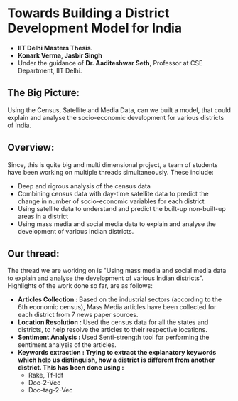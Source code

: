 # Towards Building a District Development Model for India
- <b>IIT Delhi Masters Thesis.</b>
- <b>Konark Verma, Jasbir Singh</b>
- Under the guidance of <b>Dr. Aaditeshwar Seth</b>, Professor at CSE Department, IIT Delhi.

## The Big Picture:
Using the Census, Satellite and Media Data, can we built a model, that could explain and analyse the socio-economic development for various districts of India.

## Overview:
Since, this is quite big and multi dimensional project, a team of students have been working on multiple threads simultaneously. These include:
- Deep and rigrous analysis of the census data
- Combining census data with day-time satellite data to predict the change in number of socio-economic variables for each district
- Using satellite data to understand and predict the built-up non-built-up areas in a district
- Using mass media and social media data to explain and analyse the development of various Indian districts.

## Our thread:
The thread we are working on is "Using mass media and social media data to explain and analyse the development of various Indian districts". Highlights of the work done so far, are as follows:
- <b>Articles Collection : </b>Based on the industrial sectors (according to the 6th economic census), Mass Media articles have been collected for each district from 7 news paper sources.
- <b>Location Resolution : </b>Used the census data for all the states and districts, to help resolve the articles to their respective locations.
- <b>Sentiment Analysis : </b>Used Senti-strength tool for performing the sentiment analysis of the articles.
- <b>Keywords extraction : Trying to extract the explanatory keywords which help us distinguish, how a district is different from another district. This has been done using :</b>
  - Rake, Tf-Idf
  - Doc-2-Vec
  - Doc-tag-2-Vec
